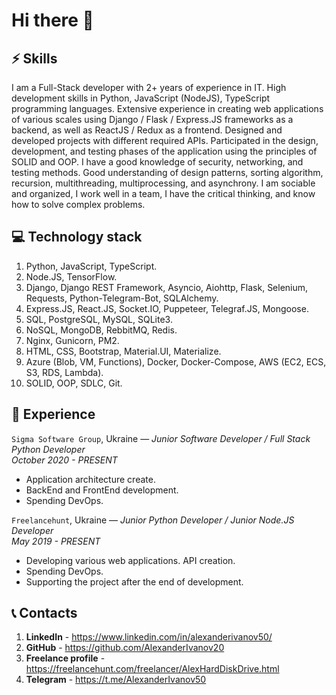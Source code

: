 # Hi there 👋

## ⚡ Skills 
I am a Full-Stack developer with 2+ years of experience in IT. High development skills in Python, JavaScript (NodeJS), TypeScript programming languages. Extensive experience in creating web applications of various scales using Django / Flask / Express.JS frameworks as a backend, as well as ReactJS / Redux as a frontend. Designed and developed projects with different required APIs. Participated in the design, development, and testing phases of the application using the principles of SOLID and OOP. I have a good knowledge of security, networking, and testing methods. Good understanding of design patterns, sorting algorithm, recursion, multithreading, multiprocessing, and asynchrony. I am sociable and organized, I work well in a team, I have the critical thinking, and know how to solve complex problems.

## 💻 Technology stack
1. Python, JavaScript, TypeScript.
2. Node.JS, TensorFlow.
3. Django, Django REST Framework, Asyncio, Aiohttp, Flask, Selenium, Requests, Python-Telegram-Bot, SQLAlchemy.
4. Express.JS, React.JS, Socket.IO, Puppeteer, Telegraf.JS, Mongoose.
5. SQL, PostgreSQL, MySQL, SQLite3.
6. NoSQL, MongoDB, RebbitMQ, Redis.
7. Nginx, Gunicorn, PM2.
8. HTML, CSS, Bootstrap, Material.UI, Materialize.
9. Azure (Blob, VM, Functions), Docker, Docker-Compose, AWS (EC2, ECS, S3, RDS, Lambda).
10. SOLID, OOP, SDLC, Git.

## 💼 Experience 
`Sigma Software Group`, Ukraine — *Junior Software Developer / Full Stack Python Developer*  
*October 2020 - PRESENT*  
- Application architecture create.  
- BackEnd and FrontEnd development.  
- Spending DevOps.  

`Freelancehunt`, Ukraine — *Junior Python Developer / Junior Node.JS Developer*  
*May 2019 - PRESENT*  
- Developing various web applications. API creation.
- Spending DevOps.  
- Supporting the project after the end of development.  

## 📞 Contacts 
1. **LinkedIn** - https://www.linkedin.com/in/alexanderivanov50/
2. **GitHub** - https://github.com/AlexanderIvanov20
3. **Freelance profile** - https://freelancehunt.com/freelancer/AlexHardDiskDrive.html
4. **Telegram** - https://t.me/AlexanderIvanov50
